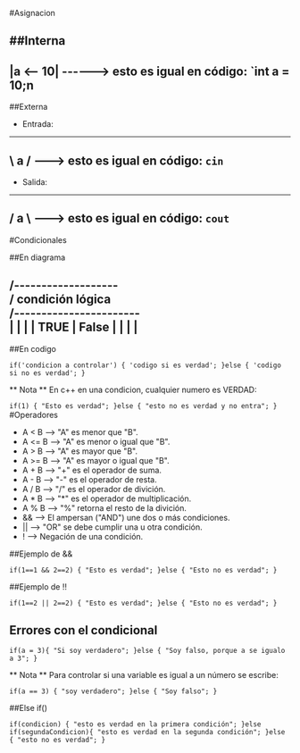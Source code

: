 #Asignacion

##Interna
----------
|a <-- 10| ------> esto es igual en código: `int a = 10;n
----------

##Externa

- Entrada:
-----
\ a / ---> esto es igual en código: `cin`
 ---

- Salida:

 ---
/ a \ ---> esto es igual en código: `cout`
-----

#Condicionales

##En diagrama

  /-------------------\
 /	condición lógica   \
/-----------------------\
|			|	   	    |
|	TRUE	|	False   |
|			|	   	    |
-------------------------

##En codigo

`
if('condicion a controlar') {
	'codigo si es verdad';
}else {
	'codigo si no es verdad';
}
`

** Nota ** En c++ en una condicion, cualquier numero es VERDAD:

`
if(1) {
	"Esto es verdad";
}else {
	"esto no es verdad y no entra";
}
`
#Operadores

- A < B --> "A" es menor que "B".
- A <= B --> "A" es menor o igual que "B".
- A > B --> "A" es mayor que "B".
- A >= B --> "A" es mayor o igual que "B".
- A + B --> "+" es el operador de suma.
- A - B --> "-" es el operador de resta.
- A / B --> "/" es el operador de divición.
- A * B --> "*" es el operador de multiplicación.
- A % B --> "%" retorna el resto de la divición.
- && --> El ampersan ("AND") une dos o más condiciones.
- || --> "OR" se debe cumplir una u otra condición.
- ! --> Negación de una condición.

##Ejemplo de &&

`
if(1==1 && 2==2) {
    "Esto es verdad";
}else {
    "Esto no es verdad";
}
`

##Ejemplo de !!

`
if(1==2 || 2==2) {
    "Esto es verdad";
}else {
    "Esto no es verdad";
}
`

## Errores con el condicional

`
if(a = 3){
	"Si soy verdadero";
}else {
	"Soy falso, porque a se igualo a 3";
}
`

** Nota ** Para controlar si una variable es igual a un número se escribe:

`
if(a == 3) {
	"soy verdadero";
}else {
	"Soy falso";
}
`

##Else if()

`
if(condicion) {
	"esto es verdad en la primera condición";
}else if(segundaCondicion){
	"esto es verdad en la segunda condición";
}else {
	"esto no es verdad";
}
`